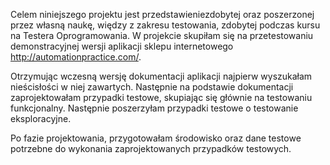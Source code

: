  Celem niniejszego projektu jest przedstawieniezdobytej oraz poszerzonej przez własną naukę, więdzy z zakresu testowania, zdobytej podczas kursu na Testera Oprogramowania. 
W projekcie skupiłam się na przetestowaniu demonstracyjnej wersji aplikacji sklepu internetowego http://automationpractice.com/. 

 Otrzymując wczesną wersję dokumentacji aplikacji najpierw wyszukałam nieścisłości w niej zawartych.
 Następnie na podstawie dokumentacji zaprojektowałam przypadki testowe, skupiając się głównie na testowaniu funkcjonalny. Następnie poszerzyłam przypadki testowe o testowanie eksploracyjne. 
 
 Po fazie projektowania, przygotowałam środowisko oraz dane testowe potrzebne do wykonania zaprojektowanych przypadków testowych.
 

